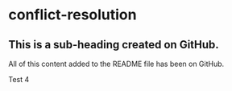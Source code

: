 # conflict-resolution

## This is a sub-heading created on GitHub.

All of this content added to the README file has been on GitHub.

Test 4
